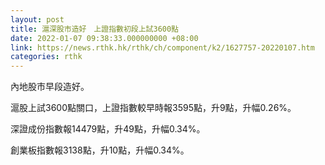 ```yaml
---
layout: post
title: 滬深股市造好　上證指數初段上試3600點
date: 2022-01-07 09:38:33.000000000 +08:00
link: https://news.rthk.hk/rthk/ch/component/k2/1627757-20220107.htm
categories: rthk
---
```


內地股市早段造好。

滬股上試3600點關口，上證指數較早時報3595點，升9點，升幅0.26%。

深證成份指數報14479點，升49點，升幅0.34%。

創業板指數報3138點，升10點，升幅0.34%。
